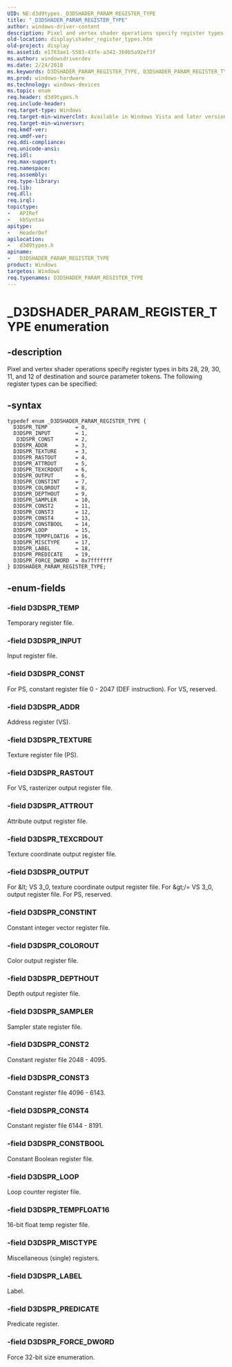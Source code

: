 ```yaml
---
UID: NE:d3d9types._D3DSHADER_PARAM_REGISTER_TYPE
title: "_D3DSHADER_PARAM_REGISTER_TYPE"
author: windows-driver-content
description: Pixel and vertex shader operations specify register types in bits 28, 29, 30, 11, and 12 of destination and source parameter tokens.
old-location: display\shader_register_types.htm
old-project: display
ms.assetid: e1763ae1-5583-43fe-a342-3b9b5a92ef3f
ms.author: windowsdriverdev
ms.date: 2/24/2018
ms.keywords: D3DSHADER_PARAM_REGISTER_TYPE, D3DSHADER_PARAM_REGISTER_TYPE enumeration [Display Devices], D3DSPR_ADDR, D3DSPR_ATTROUT, D3DSPR_COLOROUT, D3DSPR_CONST, D3DSPR_CONST2, D3DSPR_CONST3, D3DSPR_CONST4, D3DSPR_CONSTBOOL, D3DSPR_CONSTINT, D3DSPR_DEPTHOUT, D3DSPR_FORCE_DWORD, D3DSPR_INPUT, D3DSPR_LABEL, D3DSPR_LOOP, D3DSPR_MISCTYPE, D3DSPR_OUTPUT, D3DSPR_PREDICATE, D3DSPR_RASTOUT, D3DSPR_SAMPLER, D3DSPR_TEMP, D3DSPR_TEMPFLOAT16, D3DSPR_TEXCRDOUT, D3DSPR_TEXTURE, UserModeDisplayDriver_Shader_1968e381-80d3-44f2-a02d-7625ba93f95a.xml, _D3DSHADER_PARAM_REGISTER_TYPE, d3d9types/ D3DSPR_CONST, d3d9types/D3DSHADER_PARAM_REGISTER_TYPE, d3d9types/D3DSPR_ADDR, d3d9types/D3DSPR_ATTROUT, d3d9types/D3DSPR_COLOROUT, d3d9types/D3DSPR_CONST2, d3d9types/D3DSPR_CONST3, d3d9types/D3DSPR_CONST4, d3d9types/D3DSPR_CONSTBOOL, d3d9types/D3DSPR_CONSTINT, d3d9types/D3DSPR_DEPTHOUT, d3d9types/D3DSPR_FORCE_DWORD, d3d9types/D3DSPR_INPUT, d3d9types/D3DSPR_LABEL, d3d9types/D3DSPR_LOOP, d3d9types/D3DSPR_MISCTYPE, d3d9types/D3DSPR_OUTPUT, d3d9types/D3DSPR_PREDICATE, d3d9types/D3DSPR_RASTOUT, d3d9types/D3DSPR_SAMPLER, d3d9types/D3DSPR_TEMP, d3d9types/D3DSPR_TEMPFLOAT16, d3d9types/D3DSPR_TEXCRDOUT, d3d9types/D3DSPR_TEXTURE, display.shader_register_types
ms.prod: windows-hardware
ms.technology: windows-devices
ms.topic: enum
req.header: d3d9types.h
req.include-header: 
req.target-type: Windows
req.target-min-winverclnt: Available in Windows Vista and later versions of the Windows operating systems.
req.target-min-winversvr: 
req.kmdf-ver: 
req.umdf-ver: 
req.ddi-compliance: 
req.unicode-ansi: 
req.idl: 
req.max-support: 
req.namespace: 
req.assembly: 
req.type-library: 
req.lib: 
req.dll: 
req.irql: 
topictype:
-	APIRef
-	kbSyntax
apitype:
-	HeaderDef
apilocation:
-	d3d9types.h
apiname:
-	D3DSHADER_PARAM_REGISTER_TYPE
product: Windows
targetos: Windows
req.typenames: D3DSHADER_PARAM_REGISTER_TYPE
---
```


# _D3DSHADER_PARAM_REGISTER_TYPE enumeration


## -description


Pixel and vertex shader operations specify register types in bits 28, 29, 30, 11, and 12 of destination and source parameter tokens. The following register types can be specified:


## -syntax


````
typedef enum _D3DSHADER_PARAM_REGISTER_TYPE { 
  D3DSPR_TEMP         = 0,
  D3DSPR_INPUT        = 1,
   D3DSPR_CONST       = 2,
  D3DSPR_ADDR         = 3,
  D3DSPR_TEXTURE      = 3,
  D3DSPR_RASTOUT      = 4,
  D3DSPR_ATTROUT      = 5,
  D3DSPR_TEXCRDOUT    = 6,
  D3DSPR_OUTPUT       = 6,
  D3DSPR_CONSTINT     = 7,
  D3DSPR_COLOROUT     = 8,
  D3DSPR_DEPTHOUT     = 9,
  D3DSPR_SAMPLER      = 10,
  D3DSPR_CONST2       = 11,
  D3DSPR_CONST3       = 12,
  D3DSPR_CONST4       = 13,
  D3DSPR_CONSTBOOL    = 14,
  D3DSPR_LOOP         = 15,
  D3DSPR_TEMPFLOAT16  = 16,
  D3DSPR_MISCTYPE     = 17,
  D3DSPR_LABEL        = 18,
  D3DSPR_PREDICATE    = 19,
  D3DSPR_FORCE_DWORD  = 0x7fffffff
} D3DSHADER_PARAM_REGISTER_TYPE;
````


## -enum-fields




### -field D3DSPR_TEMP

Temporary register file.


### -field D3DSPR_INPUT

Input register file.


### -field D3DSPR_CONST

For PS, constant register file  0 - 2047 (DEF instruction). For VS, reserved.


### -field D3DSPR_ADDR

Address register (VS).


### -field D3DSPR_TEXTURE

Texture register file (PS).


### -field D3DSPR_RASTOUT

For VS, rasterizer output register file.


### -field D3DSPR_ATTROUT

Attribute output register file.


### -field D3DSPR_TEXCRDOUT

Texture coordinate output register file.


### -field D3DSPR_OUTPUT

For &amp;lt; VS 3_0, texture coordinate output register file. For &amp;gt;/= VS 3_0, output register file. For PS, reserved.


### -field D3DSPR_CONSTINT

Constant integer vector register file.


### -field D3DSPR_COLOROUT

Color output register file.


### -field D3DSPR_DEPTHOUT

Depth output register file.


### -field D3DSPR_SAMPLER

Sampler state register file.


### -field D3DSPR_CONST2

Constant register file  2048 - 4095.


### -field D3DSPR_CONST3

Constant register file  4096 - 6143.


### -field D3DSPR_CONST4

Constant register file  6144 - 8191.


### -field D3DSPR_CONSTBOOL

Constant Boolean register file.


### -field D3DSPR_LOOP

Loop counter register file.


### -field D3DSPR_TEMPFLOAT16

16-bit float temp register file.


### -field D3DSPR_MISCTYPE

Miscellaneous (single) registers.


### -field D3DSPR_LABEL

Label.


### -field D3DSPR_PREDICATE

Predicate register.


### -field D3DSPR_FORCE_DWORD

Force 32-bit size enumeration.

